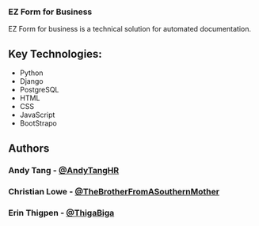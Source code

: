 ### EZ Form for Business

<p> EZ Form for business is a technical solution for automated documentation.  </p>


## Key Technologies:
 * Python
 * Django
 * PostgreSQL
 * HTML
 * CSS
 * JavaScript
 * BootStrapo

## Authors
 ### Andy Tang - <a href="https://github.com/andytanghr"> @AndyTangHR </a>
 ### Christian Lowe - <a href="https://github.com/TheBrotherFromASouthernMother"> @TheBrotherFromASouthernMother </a>
 ### Erin Thigpen - <a href="https://github.com/thigabiga"> @ThigaBiga </a>

